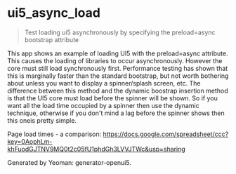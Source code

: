# ui5\_async\_load

> Test loading ui5 asynchronously by specifying the preload=async bootstrap attribute

This app shows an example of loading UI5 with the preload=async attribute. This causes the loading of libraries to occur asynchronously. However the core must still load synchronously first. Performance testing has shown that this is marginally faster than the standard bootstrap, but not worth bothering about unless you want to display a spinner/splash screen, etc.
The difference between this method and the dynamic boostrap insertion method is that the UI5 core must load before the spinner will be shown. So if you want all the load time occupied by a spinner then use the dynamic technique, otherwise if you don't mind a lag before the spinner shows then this oneis pretty simple.

Page load times - a comparison: https://docs.google.com/spreadsheet/ccc?key=0AophLm-khFuodGJTNV9MQ0t2c05fU1phdGh3LVVJTWc&usp=sharing

Generated by Yeoman: generator-openui5.
